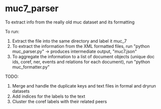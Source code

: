 # muc7_parser
To extract info from the really old muc dataset and its formatting

To run:

1. Extract the file into the same directory and label it muc_7
2. To extract the information from the XML formatted files, run "python muc_parser.py" -> produces intermediate output, "muc7.json" 
3. To aggregate the information to a list of document objects (unique doc ids, coref, ner, events and relations for each document), run "python muc_formatter.py"

TODO:
1. Merge and handle the duplicate keys and text files in formal and dryrun datasets
2. Add indices for the labels to the text
3. Cluster the coref labels with their related peers
